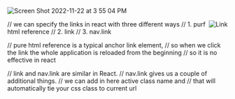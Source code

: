 ![Screen Shot 2022-11-22 at 3 55 04 PM](https://user-images.githubusercontent.com/106638262/203246869-b933514e-3bb1-4b74-ab53-acbf42e8ec08.png)

<img alt="Link" src="https://github.com/loafcheck/online_store-react_practice/issues/2#issue-1459246805" align="right"/>

// we can specify the links in react with three different ways
// 1. purf html reference
// 2. link
// 3. nav.link

// pure html reference is a typical anchor link element, 
// so when we click the link the whole application is reloaded from the beginning 
// so it is no effective in react

// link and nav.link are similar in React.
// nav.link gives us a couple of additional things.
// we can add in here active class name and 
// that will automatically tie your css class to current url 
